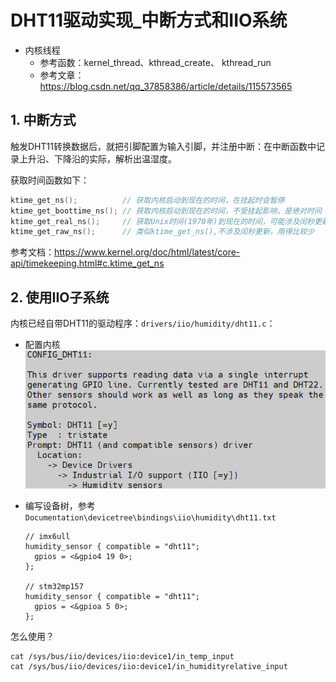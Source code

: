 # DHT11驱动实现_中断方式和IIO系统

* 内核线程
  * 参考函数：kernel_thread、kthread_create、 kthread_run
  * 参考文章：https://blog.csdn.net/qq_37858386/article/details/115573565




## 1.  中断方式

触发DHT11转换数据后，就把引脚配置为输入引脚，并注册中断：在中断函数中记录上升沿、下降沿的实际，解析出温湿度。

获取时间函数如下：

```c
ktime_get_ns();          // 获取内核启动到现在的时间，在挂起时会暂停
ktime_get_boottime_ns(); // 获取内核启动到现在的时间，不受挂起影响，是绝对时间
ktime_get_real_ns();     // 获取Unix时间(1970年)到现在的时间，可能涉及闰秒更新，用得比较少
ktime_get_raw_ns();      // 类似ktime_get_ns(),不涉及闰秒更新，用得比较少
```



参考文档：https://www.kernel.org/doc/html/latest/core-api/timekeeping.html#c.ktime_get_ns



## 2. 使用IIO子系统

内核已经自带DHT11的驱动程序：`drivers/iio/humidity/dht11.c`：

* 配置内核
  ![image-20211225162846563](pic/dht11/04_config_dht11_kernel.png)

* 编写设备树，参考`Documentation\devicetree\bindings\iio\humidity\dht11.txt`

  ```shell
  // imx6ull
  humidity_sensor { compatible = "dht11";
  	gpios = <&gpio4 19 0>; 
  };
  
  // stm32mp157
  humidity_sensor { compatible = "dht11";
  	gpios = <&gpioa 5 0>; 
  };
  ```

  

怎么使用？

```shell
cat /sys/bus/iio/devices/iio:device1/in_temp_input
cat /sys/bus/iio/devices/iio:device1/in_humidityrelative_input
```

